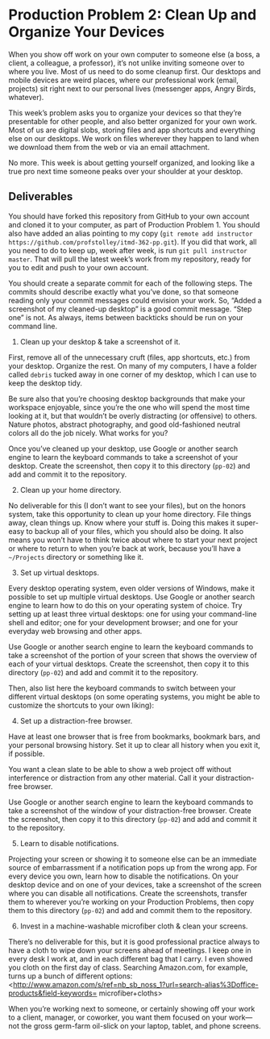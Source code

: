 
# Production Problem 2: Clean Up and Organize Your Devices

When you show off work on your own computer to someone else (a boss, a client, a colleague, a
professor), it’s not unlike inviting someone over to where you live. Most of us need to do some
cleanup first. Our desktops and mobile devices are weird places, where our professional work (email,
projects) sit right next to our personal lives (messenger apps, Angry Birds, whatever).

This week’s problem asks you to organize your devices so that they’re presentable for other people,
and also better organized for your own work. Most of us are digital slobs, storing files and app
shortcuts and everything else on our desktops. We work on files wherever they happen to land when we
download them from the web or via an email attachment.

No more. This week is about getting yourself organized, and looking like a true pro next time
someone peaks over your shoulder at your desktop.

## Deliverables

You should have forked this repository from GitHub to your own account and cloned it to your
computer, as part of Production Problem 1. You should also have added an alias pointing to my copy
(`git remote add instructor https://github.com/profstolley/itmd-362-pp.git`). If you did that work,
all you need to do to keep up, week after week, is run `git pull instructor master`. That will pull
the latest week’s work from my repository, ready for you to edit and push to your own account.

You should create a separate commit for each of the following steps. The commits should describe
exactly what you’ve done, so that someone reading only your commit messages could envision your
work. So, “Added a screenshot of my cleaned-up desktop” is a good commit message. “Step one” is not.
As always, items between backticks should be run on your command line.

1. Clean up your desktop & take a screenshot of it.

First, remove all of the unnecessary cruft (files, app shortcuts, etc.) from your desktop. Organize
the rest. On many of my computers, I have a folder called `debris` tucked away in one corner of my
desktop, which I can use to keep the desktop tidy.

Be sure also that you’re choosing desktop backgrounds that make your workspace enjoyable, since
you’re the one who will spend the most time looking at it, but that wouldn’t be overly distracting
(or offensive) to others. Nature photos, abstract photography, and good old-fashioned neutral colors
all do the job nicely. What works for you?

Once you’ve cleaned up your desktop, use Google or another search engine to learn the keyboard
commands to take a screenshot of your desktop. Create the screenshot, then copy it to this directory
(`pp-02`) and add and commit it to the repository.


2. Clean up your home directory.

No deliverable for this (I don’t want to see your files), but on the honors system, take this
opportunity to clean up your home directory. File things away, clean things up. Know where your
stuff is. Doing this makes it super-easy to backup all of your files, which you should also be
doing. It also means you won’t have to think twice about where to start your next project or where
to return to when you’re back at work, because you’ll have a `~/Projects` directory or something
like it.

3. Set up virtual desktops.

Every desktop operating system, even older versions of Windows, make it possible to set up multiple
virtual desktops. Use Google or another search engine to learn how to do this on your operating
system of choice. Try setting up at least three virtual desktops: one for using your command-line
shell and editor; one for your development browser; and one for your everyday web browsing and other
apps.

Use Google or another search engine to learn the keyboard commands to take a screenshot of the
portion of your screen that shows the overview of each of your virtual desktops. Create the
screenshot, then copy it to this directory (`pp-02`) and add and commit it to the repository.

Then, also list here the keyboard commands to switch between your different virtual desktops (on
some operating systems, you might be able to customize the shortcuts to your own liking):


4. Set up a distraction-free browser.

Have at least one browser that is free from bookmarks, bookmark bars, and your personal browsing
history. Set it up to clear all history when you exit it, if possible.

You want a clean slate to be able to show a web project off without interference or distraction from
any other material. Call it your distraction-free browser.

Use Google or another search engine to learn the keyboard commands to take a screenshot of the
window of your distraction-free browser. Create the screenshot, then copy it to this directory
(`pp-02`) and add and commit it to the repository.

5. Learn to disable notifications.

Projecting your screen or showing it to someone else can be an immediate source of embarrassment if
a notification pops up from the wrong app. For every device you own, learn how to disable the
notifications. On your desktop device and on one of your devices, take a screenshot of the screen
where you can disable all notifications. Create the screenshots, transfer them to wherever you’re
working on your Production Problems, then copy them to this directory (`pp-02`) and add and commit
them to the repository.

6. Invest in a machine-washable microfiber cloth & clean your screens.

There’s no deliverable for this, but it is good professional practice always to have a cloth to wipe
down your screens ahead of meetings. I keep one in every desk I work at, and in each different bag
that I carry. I even showed you cloth on the first day of class. Searching Amazon.com, for example,
turns up a bunch of different options:
<http://www.amazon.com/s/ref=nb_sb_noss_1?url=search-alias%3Doffice-products&field-keywords=
microfiber+cloths>

When you’re working next to someone, or certainly showing off your work to a client, manager, or
coworker, you want them focused on your work—not the gross germ-farm oil-slick on your laptop,
tablet, and phone screens.
